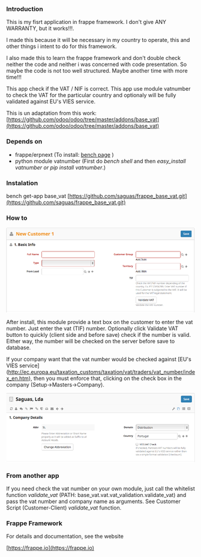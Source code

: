 ### Introduction

This is my fisrt application in frappe framework. I don't give ANY WARRANTY, but it works!!!.

I made this because it will be necessary in my country to operate, this and other things i intent to do for this framework.

I also made this to learn the frappe framework and don't double check neither the code and neither i was concerned with code presentation. So maybe the code is not too well structured.
Maybe another time with more time!!!

This app check if the VAT / NIF is correct. This app use module vatnumber to check the VAT for the particular country and optionaly will be fully validated against EU's VIES service.

This is un adaptation from this work: [https://github.com/odoo/odoo/tree/master/addons/base_vat](https://github.com/odoo/odoo/tree/master/addons/base_vat)

### Depends on
- frappe/erpnext (To install: [bench page](https://github.com/frappe/bench) )
- python module vatnumber (First do <i>bench shell</i> and then <i>easy_install vatnumber or pip install vatnumber</i>.)

### Instalation

bench get-app base_vat [https://github.com/saguas/frappe_base_vat.git](https://github.com/saguas/frappe_base_vat.git)
 

### How to

![Selling-->Customer-->Make a new Cusmtomer](base_vat/public/images/vat.png)

After install, this module provide a text box on the customer to enter the vat number.
Just enter the vat (TIF) number. Optionally click Validate VAT button to quickly (client side and before save) check if the number is valid.
Either way, the number will be checked on the server before save to database. 

If your company want that the vat number would be checked against [EU's VIES service] (http://ec.europa.eu/taxation_customs/taxation/vat/traders/vat_number/index_en.htm), then you must enforce that, clicking on the check box in the company (Setup->Masters->Company).

![Setup-->Masters-->Company](base_vat/public/images/vies.png)

### From another app

If you need check the vat number on your own module, just call the whitelist function <i>validate_vat</i> (PATH: base_vat.vat.vat_validation.validate_vat) and pass the vat number and company name as arguments. See Customer Script (Customer-Client) <i>validate_vat</i> function.

### Frappe Framework

For details and documentation, see the website

[https://frappe.io](https://frappe.io)